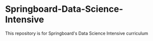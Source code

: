 # Springboard-Data-Science-Intensive
This repository is for Springboard's Data Science Intensive curriculum
